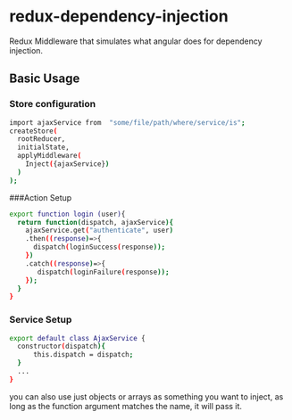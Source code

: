 # redux-dependency-injection
Redux Middleware that simulates what angular does for dependency injection. 

## Basic Usage

### Store configuration
```sh
import ajaxService from  "some/file/path/where/service/is";
createStore(
  rootReducer,
  initialState,
  applyMiddleware(
    Inject({ajaxService})
  )
);
```

###Action Setup
```sh
export function login (user){
  return function(dispatch, ajaxService){
    ajaxService.get("authenticate", user)
    .then((response)=>{
      dispatch(loginSuccess(response));
    })
    .catch((response)=>{
       dispatch(loginFailure(response));
    });
  }
}
```

### Service Setup
```sh
export default class AjaxService {
  constructor(dispatch){
      this.dispatch = dispatch;
  }
  ...
}

```

you can also use just objects or arrays as something you want to inject, as long as the function argument matches the name, it will pass it.
